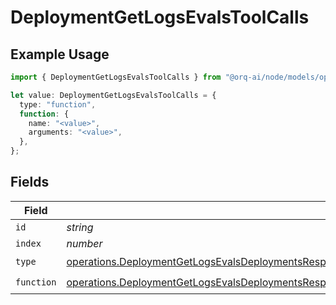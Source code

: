 # DeploymentGetLogsEvalsToolCalls

## Example Usage

```typescript
import { DeploymentGetLogsEvalsToolCalls } from "@orq-ai/node/models/operations";

let value: DeploymentGetLogsEvalsToolCalls = {
  type: "function",
  function: {
    name: "<value>",
    arguments: "<value>",
  },
};
```

## Fields

| Field                                                                                                                                                                                                                                      | Type                                                                                                                                                                                                                                       | Required                                                                                                                                                                                                                                   | Description                                                                                                                                                                                                                                |
| ------------------------------------------------------------------------------------------------------------------------------------------------------------------------------------------------------------------------------------------ | ------------------------------------------------------------------------------------------------------------------------------------------------------------------------------------------------------------------------------------------ | ------------------------------------------------------------------------------------------------------------------------------------------------------------------------------------------------------------------------------------------ | ------------------------------------------------------------------------------------------------------------------------------------------------------------------------------------------------------------------------------------------ |
| `id`                                                                                                                                                                                                                                       | *string*                                                                                                                                                                                                                                   | :heavy_minus_sign:                                                                                                                                                                                                                         | N/A                                                                                                                                                                                                                                        |
| `index`                                                                                                                                                                                                                                    | *number*                                                                                                                                                                                                                                   | :heavy_minus_sign:                                                                                                                                                                                                                         | N/A                                                                                                                                                                                                                                        |
| `type`                                                                                                                                                                                                                                     | [operations.DeploymentGetLogsEvalsDeploymentsResponse200ApplicationJSONResponseBodyData27WorkflowRunDataType](../../models/operations/deploymentgetlogsevalsdeploymentsresponse200applicationjsonresponsebodydata27workflowrundatatype.md) | :heavy_check_mark:                                                                                                                                                                                                                         | N/A                                                                                                                                                                                                                                        |
| `function`                                                                                                                                                                                                                                 | [operations.DeploymentGetLogsEvalsDeploymentsResponse200ApplicationJSONFunction](../../models/operations/deploymentgetlogsevalsdeploymentsresponse200applicationjsonfunction.md)                                                           | :heavy_check_mark:                                                                                                                                                                                                                         | N/A                                                                                                                                                                                                                                        |